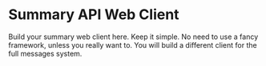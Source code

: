 # Summary API Web Client

Build your summary web client here. Keep it simple. No need to use a fancy framework, unless you really want to. You will build a different client for the full messages system.
